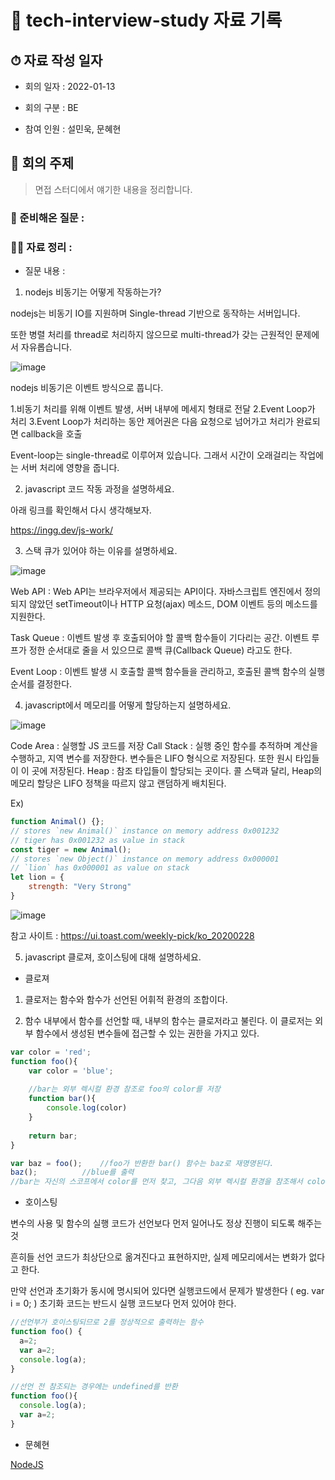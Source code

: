 # 📕 tech-interview-study 자료 기록

## ⏱ 자료 작성 일자

* 회의 일자 : 2022-01-13

[comment]: <> (2021-00-00로 기록해주세요)

* 회의 구분 : BE

[comment]: <> (BE / FE 로 기록해주세요)

* 참여 인원 : 설민욱, 문혜현

[comment]: <> (회의에 참여한 인원을 적어주세요)

## 👏 회의 주제

> 면접 스터디에서 얘기한 내용을 정리합니다.

### 📃 준비해온 질문 :

[comment]: <> (여기에 준비해둔 질문들을 적어주시면 됩니다.)

### 🙋‍♂ 자료 정리 :

* 질문 내용 :

[comment]: <> (질문 내용에 따라 내용을 작성해주시면 됩니다.)

1. nodejs 비동기는 어떻게 작동하는가?

nodejs는 비동기 IO를 지원하며 Single-thread 기반으로 동작하는 서버입니다.

또한 병렬 처리를 thread로 처리하지 않으므로 multi-thread가 갖는 근원적인 문제에서 자유롭습니다.

![image](https://user-images.githubusercontent.com/42922298/149232186-8720f4d8-d738-4753-977a-760588cae133.png)

nodejs 비동기은 이벤트 방식으로 풉니다.

1.비동기 처리를 위해 이벤트 발생, 서버 내부에 메세지 형태로 전달
2.Event Loop가 처리
3.Event Loop가 처리하는 동안 제어권은 다음 요청으로 넘어가고 처리가 완료되면 callback을 호출

Event-loop는 single-thread로 이루어져 있습니다. 그래서 시간이 오래걸리는 작업에는 서버 처리에 영향을 줍니다.

2. javascript 코드 작동 과정을 설명하세요.

아래 링크를 확인해서 다시 생각해보자.

https://ingg.dev/js-work/

3. 스택 큐가 있어야 하는 이유를 설명하세요.

![image](https://user-images.githubusercontent.com/42922298/149233556-80c2b8b1-53be-44e8-a46d-ba006388b902.png)

Web API : Web API는 브라우저에서 제공되는 API이다. 자바스크립트 엔진에서 정의되지 않았던 setTimeout이나 HTTP 요청(ajax) 메소드, DOM 이벤트 등의 메소드를 지원한다.

Task Queue : 이벤트 발생 후 호출되어야 할 콜백 함수들이 기다리는 공간. 이벤트 루프가 정한 순서대로 줄을 서 있으므로 콜백 큐(Callback Queue) 라고도 한다.

Event Loop : 이벤트 발생 시 호출할 콜백 함수들을 관리하고, 호출된 콜백 함수의 실행 순서를 결정한다.

4. javascript에서 메모리를 어떻게 할당하는지 설명하세요.

![image](https://user-images.githubusercontent.com/42922298/149234102-7be46487-f6ae-4875-978d-cabe056506d9.png)

Code Area :  실행할 JS 코드를 저장
Call Stack : 실행 중인 함수를 추적하며 계산을 수행하고, 지역 변수를 저장한다. 변수들은 LIFO 형식으로 저장된다. 또한 원시 타입들이 이 곳에 저장된다.
Heap : 참조 타입들이 할당되는 곳이다. 콜 스택과 달리, Heap의 메모리 할당은 LIFO 정책을 따르지 않고 랜덤하게 배치된다.

Ex)
```javascript
function Animal() {};
// stores `new Animal()` instance on memory address 0x001232
// tiger has 0x001232 as value in stack
const tiger = new Animal();
// stores `new Object()` instance on memory address 0x000001
// `lion` has 0x000001 as value on stack
let lion = {
    strength: "Very Strong"
}
```

![image](https://user-images.githubusercontent.com/42922298/149234364-1512a7b1-26f2-44a2-9cae-ed955dbcb99a.png)

참고 사이트 : https://ui.toast.com/weekly-pick/ko_20200228

5. javascript 클로져, 호이스팅에 대해 설명하세요.

* 클로져

1. 클로저는 함수와 함수가 선언된 어휘적 환경의 조합이다.

2. 함수 내부에서 함수를 선언할 때, 내부의 함수는 클로저라고 불린다. 이 클로저는 외부 함수에서 생성된 변수들에 접근할 수 있는 권한을 가지고 있다.

```javascript
var color = 'red';
function foo(){
    var color = 'blue';
    
    //bar는 외부 렉시컬 환경 참조로 foo의 color를 저장
    function bar(){
  		console.log(color)
    }
    
    return bar;
}

var baz = foo();	//foo가 반환한 bar() 함수는 baz로 재명명된다.
baz();			//blue를 출력
//bar는 자신의 스코프에서 color를 먼저 찾고, 그다음 외부 렉시컬 환경을 참조해서 color를 찾는다.
```

* 호이스팅

변수의 사용 및 함수의 실행 코드가 선언보다 먼저 일어나도 정상 진행이 되도록 해주는 것

흔히들 선언 코드가 최상단으로 옮겨진다고 표현하지만, 실제 메모리에서는 변화가 없다고 한다.

만약 선언과 초기화가 동시에 명시되어 있다면 실행코드에서 문제가 발생한다 ( eg. var i = 0; ) 초기화 코드는 반드시 실행 코드보다 먼저 있어야 한다.

```javascript
//선언부가 호이스팅되므로 2를 정상적으로 출력하는 함수
function foo() {
  a=2;
  var a=2;
  console.log(a);
}

//선언 전 참조되는 경우에는 undefined를 반환
function foo(){
  console.log(a);
  var a=2;
}
```

* 문혜현

[NodeJS](https://cooperative-decision-4e6.notion.site/NodeJS-0407c4feb4054f6ea2d8ad238cccc78d)
